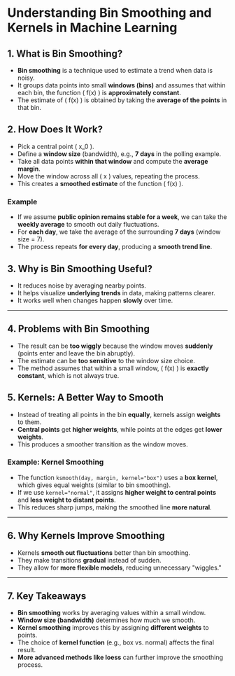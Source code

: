 # Understanding Bin Smoothing and Kernels in Machine Learning

## **1. What is Bin Smoothing?**
- **Bin smoothing** is a technique used to estimate a trend when data is noisy.
- It groups data points into small **windows (bins)** and assumes that within each bin, the function \( f(x) \) is **approximately constant**.
- The estimate of \( f(x) \) is obtained by taking the **average of the points** in that bin.

## **2. How Does It Work?**
- Pick a central point \( x_0 \).
- Define a **window size** (bandwidth), e.g., **7 days** in the polling example.
- Take all data points **within that window** and compute the **average margin**.
- Move the window across all \( x \) values, repeating the process.
- This creates a **smoothed estimate** of the function \( f(x) \).

### **Example**
- If we assume **public opinion remains stable for a week**, we can take the **weekly average** to smooth out daily fluctuations.
- For **each day**, we take the average of the surrounding **7 days** (window size = 7).
- The process repeats **for every day**, producing a **smooth trend line**.

## **3. Why is Bin Smoothing Useful?**
- It reduces noise by averaging nearby points.
- It helps visualize **underlying trends** in data, making patterns clearer.
- It works well when changes happen **slowly** over time.

---

## **4. Problems with Bin Smoothing**
- The result can be **too wiggly** because the window moves **suddenly** (points enter and leave the bin abruptly).
- The estimate can be **too sensitive** to the window size choice.
- The method assumes that within a small window, \( f(x) \) is **exactly constant**, which is not always true.

## **5. Kernels: A Better Way to Smooth**
- Instead of treating all points in the bin **equally**, kernels assign **weights** to them.
- **Central points** get **higher weights**, while points at the edges get **lower weights**.
- This produces a smoother transition as the window moves.

### **Example: Kernel Smoothing**
- The function `ksmooth(day, margin, kernel="box")` uses a **box kernel**, which gives equal weights (similar to bin smoothing).
- If we use `kernel="normal"`, it assigns **higher weight to central points** and **less weight to distant points**.
- This reduces sharp jumps, making the smoothed line **more natural**.

---

## **6. Why Kernels Improve Smoothing**
- Kernels **smooth out fluctuations** better than bin smoothing.
- They make transitions **gradual** instead of sudden.
- They allow for **more flexible models**, reducing unnecessary "wiggles."

---

## **7. Key Takeaways**
- **Bin smoothing** works by averaging values within a small window.
- **Window size (bandwidth)** determines how much we smooth.
- **Kernel smoothing** improves this by assigning **different weights** to points.
- The choice of **kernel function** (e.g., box vs. normal) affects the final result.
- **More advanced methods like loess** can further improve the smoothing process.


